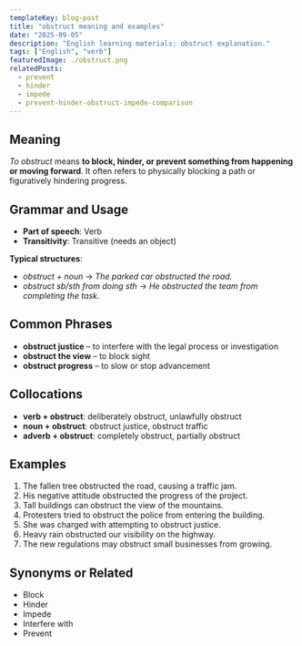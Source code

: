 ```yaml
---
templateKey: blog-post
title: "obstruct meaning and examples"
date: "2025-09-05"
description: "English learning materials; obstruct explanation."
tags: ["English", "verb"]
featuredImage: ./obstruct.png
relatedPosts:
  - prevent
  - hinder
  - impede
  - prevent-hinder-obstruct-impede-comparison
---
```


## Meaning

_To obstruct_ means **to block, hinder, or prevent something from happening or moving forward**. It often refers to physically blocking a path or figuratively hindering progress.

## Grammar and Usage

- **Part of speech**: Verb
- **Transitivity**: Transitive (needs an object)

**Typical structures**:

- _obstruct + noun_ → _The parked car obstructed the road._
- _obstruct sb/sth from doing sth_ → _He obstructed the team from completing the task._

## Common Phrases

- **obstruct justice** – to interfere with the legal process or investigation
- **obstruct the view** – to block sight
- **obstruct progress** – to slow or stop advancement

## Collocations

- **verb + obstruct**: deliberately obstruct, unlawfully obstruct
- **noun + obstruct**: obstruct justice, obstruct traffic
- **adverb + obstruct**: completely obstruct, partially obstruct

## Examples

1. The fallen tree obstructed the road, causing a traffic jam.
2. His negative attitude obstructed the progress of the project.
3. Tall buildings can obstruct the view of the mountains.
4. Protesters tried to obstruct the police from entering the building.
5. She was charged with attempting to obstruct justice.
6. Heavy rain obstructed our visibility on the highway.
7. The new regulations may obstruct small businesses from growing.

## Synonyms or Related

- Block
- Hinder
- Impede
- Interfere with
- Prevent
